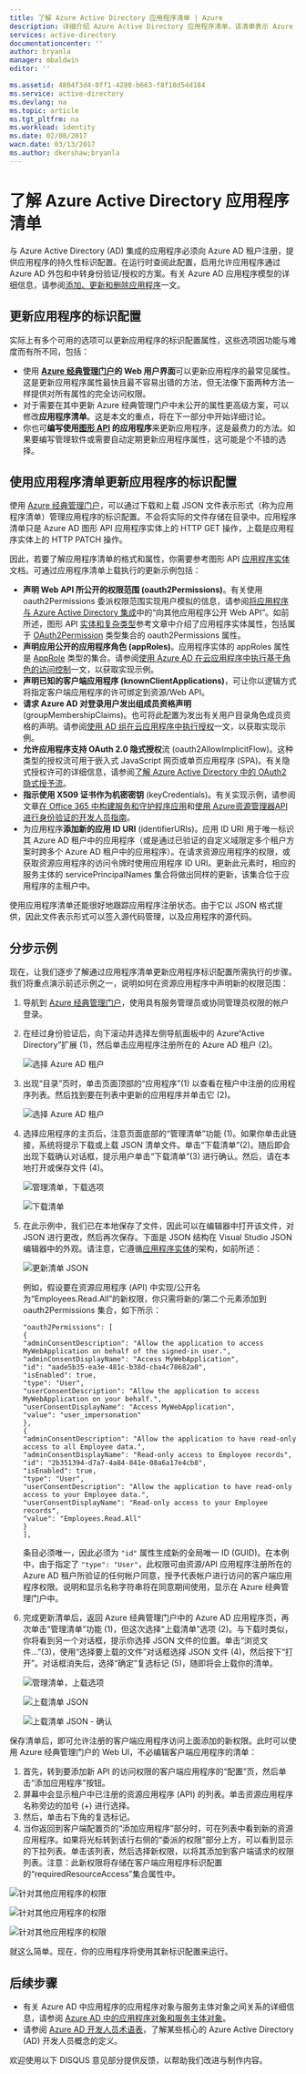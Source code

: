 ```yaml
---
title: 了解 Azure Active Directory 应用程序清单 | Azure
description: 详细介绍 Azure Active Directory 应用程序清单，该清单表示 Azure AD 租户中的应用程序标识配置，并方便实现 OAuth 授权、许可体验和其他功能。
services: active-directory
documentationcenter: ''
author: bryanla
manager: mbaldwin
editor: ''

ms.assetid: 4804f3d4-0ff1-4280-b663-f8f10d54d184
ms.service: active-directory
ms.devlang: na
ms.topic: article
ms.tgt_pltfrm: na
ms.workload: identity
ms.date: 02/08/2017
wacn.date: 03/13/2017
ms.author: dkershaw;bryanla
---
```


# 了解 Azure Active Directory 应用程序清单
与 Azure Active Directory (AD) 集成的应用程序必须向 Azure AD 租户注册，提供应用程序的持久性标识配置。在运行时查阅此配置，启用允许应用程序通过 Azure AD 外包和中转身份验证/授权的方案。有关 Azure AD 应用程序模型的详细信息，请参阅[添加、更新和删除应用程序][ADD-UPD-RMV-APP]一文。

## 更新应用程序的标识配置
实际上有多个可用的选项可以更新应用程序的标识配置属性，这些选项因功能与难度而有所不同，包括：

- 使用 **[Azure 经典管理门户][AZURE-CLASSIC-PORTAL]的 Web 用户界面**可以更新应用程序的最常见属性。这是更新应用程序属性最快且最不容易出错的方法，但无法像下面两种方法一样提供对所有属性的完全访问权限。
- 对于需要在其中更新 Azure 经典管理门户中未公开的属性更高级方案，可以修改**应用程序清单**。这是本文的重点，将在下一部分中开始详细讨论。
- 你也可**编写使用[图形 API][GRAPH-API] 的应用程序**来更新应用程序，这是最费力的方法。如果要编写管理软件或需要自动定期更新应用程序属性，这可能是个不错的选择。

## 使用应用程序清单更新应用程序的标识配置
使用 [Azure 经典管理门户][AZURE-CLASSIC-PORTAL]，可以通过下载和上载 JSON 文件表示形式（称为应用程序清单）管理应用程序的标识配置。不会将实际的文件存储在目录中。应用程序清单只是 Azure AD 图形 API 应用程序实体上的 HTTP GET 操作，上载是应用程序实体上的 HTTP PATCH 操作。

因此，若要了解应用程序清单的格式和属性，你需要参考图形 API [应用程序实体][APPLICATION-ENTITY]文档。可通过应用程序清单上载执行的更新示例包括：

- **声明 Web API 所公开的权限范围 (oauth2Permissions)**。有关使用 oauth2Permissions 委派权限范围实现用户模拟的信息，请参阅[将应用程序与 Azure Active Directory 集成][INTEGRATING-APPLICATIONS-AAD]中的“向其他应用程序公开 Web API”。如前所述，图形 API [实体和复杂类型][APPLICATION-ENTITY]参考文章中介绍了应用程序实体属性，包括属于 [OAuth2Permission][APPLICATION-ENTITY-OAUTH2-PERMISSION] 类型集合的 oauth2Permissions 属性。
- **声明应用公开的应用程序角色 (appRoles)**。应用程序实体的 appRoles 属性是 [AppRole][APPLICATION-ENTITY-APP-ROLE] 类型的集合。请参阅[使用 Azure AD 在云应用程序中执行基于角色的访问控制][RBAC-CLOUD-APPS-AZUREAD]一文，以获取实现示例。
- **声明已知的客户端应用程序 (knownClientApplications)**，可让你以逻辑方式将指定客户端应用程序的许可绑定到资源/Web API。
- **请求 Azure AD 对登录用户发出组成员资格声明** (groupMembershipClaims)。也可将此配置为发出有关用户目录角色成员资格的声明。请参阅[使用 AD 组在云应用程序中执行授权][AAD-GROUPS-FOR-AUTHORIZATION]一文，以获取实现示例。
- **允许应用程序支持 OAuth 2.0 隐式授权**流 (oauth2AllowImplicitFlow)。这种类型的授权流可用于嵌入式 JavaScript 网页或单页应用程序 (SPA)。有关隐式授权许可的详细信息，请参阅[了解 Azure Active Directory 中的 OAuth2 隐式授予流][IMPLICIT-GRANT]。
- **指示使用 X509 证书作为机密密钥** (keyCredentials)。有关实现示例，请参阅文章[在 Office 365 中构建服务和守护程序应用][O365-SERVICE-DAEMON-APPS]和[使用 Azure资源管理器API 进行身份验证的开发人员指南][DEV-GUIDE-TO-AUTH-WITH-ARM]。
- 为应用程序**添加新的应用 ID URI** (identifierURIs)。应用 ID URI 用于唯一标识其 Azure AD 租户中的应用程序（或是通过已验证的自定义域限定多个租户方案时跨多个 Azure AD 租户中的应用程序）。在请求资源应用程序的权限，或获取资源应用程序的访问令牌时使用应用程序 ID URI。更新此元素时，相应的服务主体的 servicePrincipalNames 集合将做出同样的更新，该集合位于应用程序的主租户中。

使用应用程序清单还能很好地跟踪应用程序注册状态。由于它以 JSON 格式提供，因此文件表示形式可以签入源代码管理，以及应用程序的源代码。

## 分步示例
现在，让我们逐步了解通过应用程序清单更新应用程序标识配置所需执行的步骤。我们将重点演示前述示例之一，说明如何在资源应用程序中声明新的权限范围：

1. 导航到 [Azure 经典管理门户][AZURE-CLASSIC-PORTAL]，使用具有服务管理员或协同管理员权限的帐户登录。
2. 在经过身份验证后，向下滚动并选择左侧导航面板中的 Azure“Active Directory”扩展 (1)，然后单击应用程序注册所在的 Azure AD 租户 (2)。

    ![选择 Azure AD 租户][SELECT-AZURE-AD-TENANT]
3. 出现“目录”页时，单击页面顶部的“应用程序”(1) 以查看在租户中注册的应用程序列表。然后找到要在列表中更新的应用程序并单击它 (2)。

    ![选择 Azure AD 租户][SELECT-AZURE-AD-APP]
4. 选择应用程序的主页后，注意页面底部的“管理清单”功能 (1)。如果你单击此链接，系统将提示下载或上载 JSON 清单文件。单击“下载清单”(2)。随后即会出现下载确认对话框，提示用户单击“下载清单”(3) 进行确认。然后，请在本地打开或保存文件 (4)。

    ![管理清单，下载选项][MANAGE-MANIFEST-DOWNLOAD]  

    ![下载清单][DOWNLOAD-MANIFEST]
5. 在此示例中，我们已在本地保存了文件，因此可以在编辑器中打开该文件，对 JSON 进行更改，然后再次保存。下面是 JSON 结构在 Visual Studio JSON 编辑器中的外观。请注意，它遵循[应用程序实体][APPLICATION-ENTITY]的架构，如前所述：

    ![更新清单 JSON][UPDATE-MANIFEST]

    例如，假设要在资源应用程序 (API) 中实现/公开名为“Employees.Read.All”的新权限，你只需将新的/第二个元素添加到 oauth2Permissions 集合，如下所示：

    ```
    "oauth2Permissions": [
    {
    "adminConsentDescription": "Allow the application to access MyWebApplication on behalf of the signed-in user.",
    "adminConsentDisplayName": "Access MyWebApplication",
    "id": "aade5b35-ea3e-481c-b38d-cba4c78682a0",
    "isEnabled": true,
    "type": "User",
    "userConsentDescription": "Allow the application to access MyWebApplication on your behalf.",
    "userConsentDisplayName": "Access MyWebApplication",
    "value": "user_impersonation"
    },
    {
    "adminConsentDescription": "Allow the application to have read-only access to all Employee data.",
    "adminConsentDisplayName": "Read-only access to Employee records",
    "id": "2b351394-d7a7-4a84-841e-08a6a17e4cb8",
    "isEnabled": true,
    "type": "User",
    "userConsentDescription": "Allow the application to have read-only access to your Employee data.",
    "userConsentDisplayName": "Read-only access to your Employee records",
    "value": "Employees.Read.All"
    }
    ],
    ```

    条目必须唯一，因此必须为 `"id"` 属性生成新的全局唯一 ID (GUID)。在本例中，由于指定了 `"type": "User"`，此权限可由资源/API 应用程序注册所在的 Azure AD 租户所验证的任何帐户同意，授予代表帐户进行访问的客户端应用程序权限。说明和显示名称字符串将在同意期间使用，显示在 Azure 经典管理门户中。
6. 完成更新清单后，返回 Azure 经典管理门户中的 Azure AD 应用程序页，再次单击“管理清单”功能 (1)，但这次选择“上载清单”选项 (2)。与下载时类似，你将看到另一个对话框，提示你选择 JSON 文件的位置。单击“浏览文件...”(3)，使用“选择要上载的文件”对话框选择 JSON 文件 (4)，然后按下“打开”。对话框消失后，选择“确定”复选标记 (5)，随即将会上载你的清单。

    ![管理清单，上载选项][MANAGE-MANIFEST-UPLOAD]

    ![上载清单 JSON][UPLOAD-MANIFEST]

    ![上载清单 JSON - 确认][UPLOAD-MANIFEST-CONFIRM]  

保存清单后，即可允许注册的客户端应用程序访问上面添加的新权限。此时可以使用 Azure 经典管理门户的 Web UI，不必编辑客户端应用程序的清单：

1. 首先，转到要添加新 API 的访问权限的客户端应用程序的“配置”页，然后单击“添加应用程序”按钮。
2. 屏幕中会显示租户中已注册的资源应用程序 (API) 的列表。单击资源应用程序名称旁边的加号 (+) 进行选择。
3. 然后，单击右下角的复选标记。
4. 当你返回到客户端配置页的“添加应用程序”部分时，可在列表中看到新的资源应用程序。如果将光标转到该行右侧的“委派的权限”部分上方，可以看到显示的下拉列表。单击该列表，然后选择新权限，以将其添加到客户端请求的权限列表。注意：此新权限将存储在客户端应用程序标识配置的“requiredResourceAccess”集合属性中。

![针对其他应用程序的权限][PERMS-TO-OTHER-APPS]

![针对其他应用程序的权限][PERMS-SELECT-APP]

![针对其他应用程序的权限][PERMS-SELECT-PERMS]

就这么简单。现在，你的应用程序将使用其新标识配置来运行。

## 后续步骤
- 有关 Azure AD 中应用程序的应用程序对象与服务主体对象之间关系的详细信息，请参阅 [Azure AD 中的应用程序对象和服务主体对象][AAD-APP-OBJECTS]。
- 请参阅 [Azure AD 开发人员术语表][AAD-DEVELOPER-GLOSSARY]，了解某些核心的 Azure Active Directory (AD) 开发人员概念的定义。

欢迎使用以下 DISQUS 意见部分提供反馈，以帮助我们改进与制作内容。

<!--Image references-->
[DOWNLOAD-MANIFEST]: ./media/active-directory-application-manifest/download-manifest.png
[MANAGE-MANIFEST-DOWNLOAD]: ./media/active-directory-application-manifest/manage-manifest-download.png
[MANAGE-MANIFEST-UPLOAD]: ./media/active-directory-application-manifest/manage-manifest-upload.png
[PERMS-SELECT-APP]: ./media/active-directory-application-manifest/portal-perms-select-app.png
[PERMS-SELECT-PERMS]: ./media/active-directory-application-manifest/portal-perms-select-perms.png
[PERMS-TO-OTHER-APPS]: ./media/active-directory-application-manifest/portal-perms-to-other-apps.png
[SELECT-AZURE-AD-APP]: ./media/active-directory-application-manifest/select-azure-ad-application.png
[SELECT-AZURE-AD-TENANT]: ./media/active-directory-application-manifest/select-azure-ad-tenant.png
[UPDATE-MANIFEST]: ./media/active-directory-application-manifest/update-manifest.png
[UPLOAD-MANIFEST]: ./media/active-directory-application-manifest/upload-manifest.png
[UPLOAD-MANIFEST-CONFIRM]: ./media/active-directory-application-manifest/upload-manifest-confirm.png

<!--article references -->
[AAD-APP-OBJECTS]: ./active-directory-application-objects.md
[AAD-DEVELOPER-GLOSSARY]: ./active-directory-dev-glossary.md
[AAD-GROUPS-FOR-AUTHORIZATION]: http://www.dushyantgill.com/blog/2014/12/10/authorization-cloud-applications-using-ad-groups/
[ADD-UPD-RMV-APP]: ./active-directory-integrating-applications.md
[APPLICATION-ENTITY]: https://msdn.microsoft.com/Library/Azure/Ad/Graph/api/entity-and-complex-type-reference#application-entity
[APPLICATION-ENTITY-APP-ROLE]: https://msdn.microsoft.com/Library/Azure/Ad/Graph/api/entity-and-complex-type-reference#approle-type
[APPLICATION-ENTITY-OAUTH2-PERMISSION]: https://msdn.microsoft.com/Library/Azure/Ad/Graph/api/entity-and-complex-type-reference#oauth2permission-type
[AZURE-CLASSIC-PORTAL]: https://manage.windowsazure.cn
[DEV-GUIDE-TO-AUTH-WITH-ARM]: http://www.dushyantgill.com/blog/2015/05/23/developers-guide-to-auth-with-azure-resource-manager-api/
[GRAPH-API]: ./active-directory-graph-api.md
[IMPLICIT-GRANT]: ./active-directory-dev-understanding-oauth2-implicit-grant.md
[INTEGRATING-APPLICATIONS-AAD]: ./active-directory-integrating-applications.md
[O365-PERM-DETAILS]: https://msdn.microsoft.com/office/office365/HowTo/application-manifest
[O365-SERVICE-DAEMON-APPS]: https://msdn.microsoft.com/office/office365/howto/building-service-apps-in-office-365
[RBAC-CLOUD-APPS-AZUREAD]: http://www.dushyantgill.com/blog/2014/12/10/roles-based-access-control-in-cloud-applications-using-azure-ad/

<!---HONumber=Mooncake_0306_2017-->
<!---Update_Description: update meta properties -->